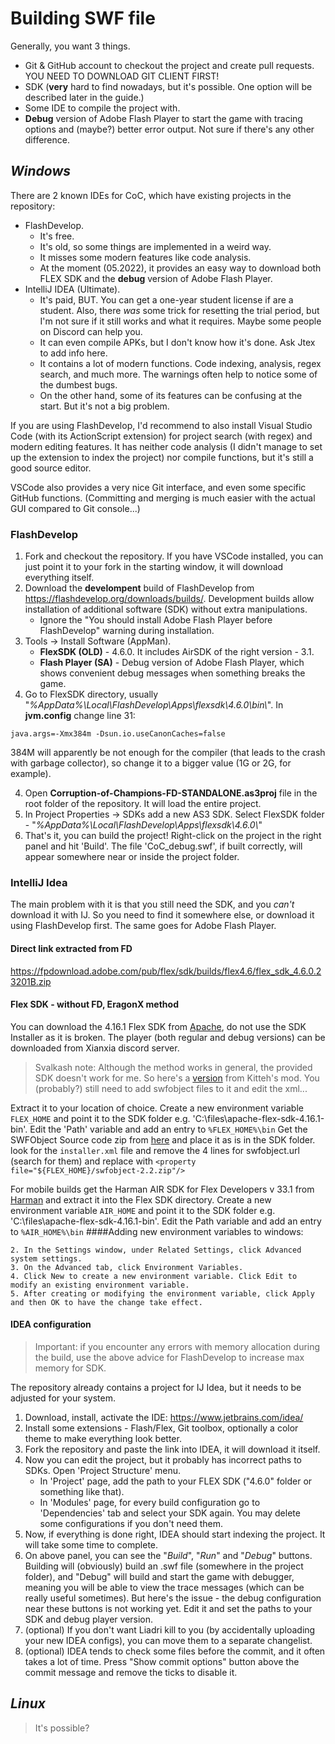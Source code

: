 # **Building SWF file**

Generally, you want 3 things.
- Git & GitHub account to checkout the project and create pull requests. YOU NEED TO DOWNLOAD GIT CLIENT FIRST!
- SDK (**very** hard to find nowadays, but it's possible. One option will be described later in the guide.)
- Some IDE to compile the project with.
- **Debug** version of Adobe Flash Player to start the game with tracing options and (maybe?) better error output. Not sure if there's any other difference.

## *Windows*
There are 2 known IDEs for CoC, which have existing projects in the repository:
- FlashDevelop.
  - It's free.
  - It's old, so some things are implemented in a weird way.
  - It misses some modern features like code analysis.
  - At the moment (05.2022), it provides an easy way to download both FLEX SDK and the **debug** version of Adobe Flash Player.
- IntelliJ IDEA (Ultimate).
  - It's paid, BUT. You can get a one-year student license if are a student. Also, there *was* some trick for resetting the trial period, but I'm not sure if it still works and what it requires. Maybe some people on Discord can help you.
  - It can even compile APKs, but I don't know how it's done. Ask Jtex to add info here.
  - It contains a lot of modern functions. Code indexing, analysis, regex search, and much more. The warnings often help to notice some of the dumbest bugs.
  - On the other hand, some of its features can be confusing at the start. But it's not a big problem.

If you are using FlashDevelop, I'd recommend to also install Visual Studio Code (with its ActionScript extension) for project search (with regex) and modern editing features. It has neither code analysis (I didn't manage to set up the extension to index the project) nor compile functions, but it's still a good source editor.

VSCode also provides a very nice Git interface, and even some specific GitHub functions. (Committing and merging is much easier with the actual GUI compared to Git console...)

### FlashDevelop
1. Fork and checkout the repository. If you have VSCode installed, you can just point it to your fork in the starting window, it will download everything itself.
2. Download the **develompent** build of FlashDevelop from https://flashdevelop.org/downloads/builds/. Development builds allow installation of additional software (SDK) without extra manipulations.
    * Ignore the "You should install Adobe Flash Player before FlashDevelop" warning during installation.
3. Tools -> Install Software (AppMan).
    * **FlexSDK (OLD)** - 4.6.0. It includes AirSDK of the right version - 3.1.
    * **Flash Player (SA)** - Debug version of Adobe Flash Player, which shows convenient debug messages when something breaks the game.
4. Go to FlexSDK directory, usually "*%AppData%\Local\FlashDevelop\Apps\flexsdk\4.6.0\bin\\*". In **jvm.config** change line 31:
```
java.args=-Xmx384m -Dsun.io.useCanonCaches=false
```
384M will apparently be not enough for the compiler (that leads to the crash with garbage collector), so change it to a bigger value (1G or 2G, for example).

4. Open **Corruption-of-Champions-FD-STANDALONE.as3proj** file in the root folder of the repository. It will load the entire project.
5. In Project Properties -> SDKs add a new AS3 SDK. Select FlexSDK folder - "*%AppData%\Local\FlashDevelop\Apps\flexsdk\4.6.0\\*"
6. That's it, you can build the project! Right-click on the project in the right panel and hit 'Build'. The file 'CoC_debug.swf', if built correctly, will appear somewhere near or inside the project folder. 

### IntelliJ Idea
The main problem with it is that you still need the SDK, and you *can't* download it with IJ. So you need to find it somewhere else, or download it using FlashDevelop first. The same goes for Adobe Flash Player.

#### Direct link extracted from FD
https://fpdownload.adobe.com/pub/flex/sdk/builds/flex4.6/flex_sdk_4.6.0.23201B.zip

#### Flex SDK - without FD, EragonX method
You can download the 4.16.1 Flex SDK from [Apache](https://flex.apache.org/download-binaries.html), do not use the SDK Installer as it is broken.
The player (both regular and debug versions) can be downloaded from Xianxia discord server.

> Svalkash note: Although the method works in general, the provided SDK doesn't work for me. So here's a [version](https://github.com/brrritssocold/CoC-build-dependencies/tree/master/bin/flex) from Kitteh's mod. You (probably?) still need to add swfobject files to it and edit the xml...

Extract it to your location of choice.
Create a new environment variable `FLEX_HOME` and point it to the SDK folder e.g. 'C:\\files\apache-flex-sdk-4.16.1-bin'.
Edit the 'Path' variable and add an entry to `%FLEX_HOME%\bin`
Get the SWFObject Source code zip from [here](https://github.com/swfobject/swfobject/releases/tag/2.2) and place it as is in the SDK folder.
look for the `installer.xml` file and remove the 4 lines for swfobject.url (search for them) and replace with `<property file="${FLEX_HOME}/swfobject-2.2.zip"/>`

For mobile builds get the Harman AIR SDK for Flex Developers v 33.1 from [Harman](https://airsdk.harman.com/download) and extract it into the Flex SDK directory.
Create a new environment variable `AIR_HOME` and point it to the SDK folder e.g. 'C:\\files\apache-flex-sdk-4.16.1-bin'.
Edit the Path variable and add an entry to `%AIR_HOME%\bin`
####Adding new environment variables to windows:
```1. On the Windows taskbar, right-click the Windows icon and select System.
2. In the Settings window, under Related Settings, click Advanced system settings. 
3. On the Advanced tab, click Environment Variables. 
4. Click New to create a new environment variable. Click Edit to modify an existing environment variable. 
5. After creating or modifying the environment variable, click Apply and then OK to have the change take effect. 
```
#### IDEA configuration

>Important: if you encounter any errors with memory allocation during the build, use the above advice for FlashDevelop to increase max memory for SDK. 

The repository already contains a project for IJ Idea, but it needs to be adjusted for your system.
1. Download, install, activate the IDE: https://www.jetbrains.com/idea/
2. Install some extensions - Flash/Flex, Git toolbox, optionally a color theme to make everything look better.
3. Fork the repository and paste the link into IDEA, it will download it itself.
4. Now you can edit the project, but it probably has incorrect paths to SDKs. Open 'Project Structure' menu.
   * In 'Project' page, add the path to your FLEX SDK ("4.6.0" folder or something like that).
   * In 'Modules' page, for every build configuration go to 'Dependencies' tab and select your SDK again. You may delete some configurations if you don't need them.
5. Now, if everything is done right, IDEA should start indexing the project. It will take some time to complete.
6. On above panel, you can see the "*Build*", "*Run*" and "*Debug*" buttons. Building will (obviously) build an .swf file (somewhere in the project folder), and "Debug" will build and start the game with debugger, meaning you will be able to view the trace messages (which can be really useful sometimes). But here's the issue - the debug configuration near these buttons is not working yet. Edit it and set the paths to your SDK and debug player version.
7. (optional) If you don't want Liadri kill to you (by accidentally uploading your new IDEA configs), you can move them to a separate changelist.
8. (optional) IDEA tends to check some files before the commit, and it often takes a lot of time. Press "Show commit options" button above the commit message and remove the ticks to disable it.

## *Linux*

> It's possible?
